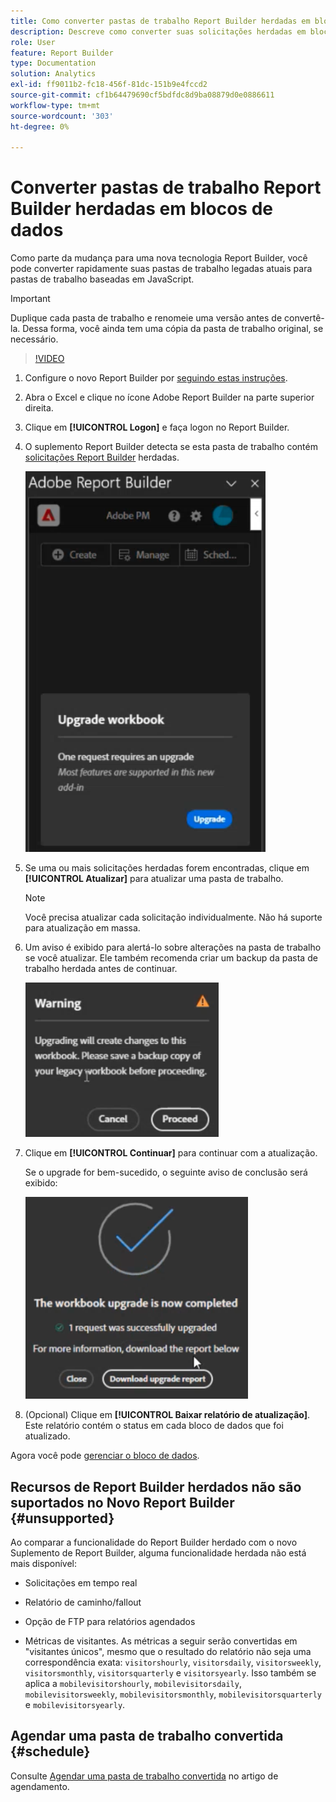 ```yaml
---
title: Como converter pastas de trabalho Report Builder herdadas em blocos de dados
description: Descreve como converter suas solicitações herdadas em blocos de dados
role: User
feature: Report Builder
type: Documentation
solution: Analytics
exl-id: ff9011b2-fc18-456f-81dc-151b9e4fccd2
source-git-commit: cf1b64479690cf5bdfdc8d9ba08879d0e0886611
workflow-type: tm+mt
source-wordcount: '303'
ht-degree: 0%

---
```


# Converter pastas de trabalho Report Builder herdadas em blocos de dados

Como parte da mudança para uma nova tecnologia Report Builder, você pode converter rapidamente suas pastas de trabalho legadas atuais para pastas de trabalho baseadas em JavaScript.

>[!IMPORTANT]
>
>Duplique cada pasta de trabalho e renomeie uma versão antes de convertê-la. Dessa forma, você ainda tem uma cópia da pasta de trabalho original, se necessário.

>[!VIDEO](https://video.tv.adobe.com/v/3434957/?quality=12&learn=on)

1. Configure o novo Report Builder por [seguindo estas instruções](/help/analyze/report-builder/report-builder-setup.md).

1. Abra o Excel e clique no ícone Adobe Report Builder na parte superior direita.

1. Clique em **[!UICONTROL Logon]** e faça logon no Report Builder.

1. O suplemento Report Builder detecta se esta pasta de trabalho contém [solicitações Report Builder](/help/analyze/legacy-report-builder/home.md) herdadas.

   ![atualizar prompt da pasta de trabalho](assets/upgrade_workbook.png)

1. Se uma ou mais solicitações herdadas forem encontradas, clique em **[!UICONTROL Atualizar]** para atualizar uma pasta de trabalho.

   >[!NOTE]
   >
   >Você precisa atualizar cada solicitação individualmente. Não há suporte para atualização em massa.


1. Um aviso é exibido para alertá-lo sobre alterações na pasta de trabalho se você atualizar. Ele também recomenda criar um backup da pasta de trabalho herdada antes de continuar.

   ![aviso de atualização](assets/upgrade_warning.png)

1. Clique em **[!UICONTROL Continuar]** para continuar com a atualização.

   Se o upgrade for bem-sucedido, o seguinte aviso de conclusão será exibido:

   ![atualização concluída](assets/upgrade_complete.png)

1. (Opcional) Clique em **[!UICONTROL Baixar relatório de atualização]**. Este relatório contém o status em cada bloco de dados que foi atualizado.

Agora você pode [gerenciar o bloco de dados](/help/analyze/report-builder/manage-reportbuilder.md).


## Recursos de Report Builder herdados não são suportados no Novo Report Builder {#unsupported}

Ao comparar a funcionalidade do Report Builder herdado com o novo Suplemento de Report Builder, alguma funcionalidade herdada não está mais disponível:

- Solicitações em tempo real

- Relatório de caminho/fallout

- Opção de FTP para relatórios agendados

- Métricas de visitantes. As métricas a seguir serão convertidas em &quot;visitantes únicos&quot;, mesmo que o resultado do relatório não seja uma correspondência exata: `visitorshourly`, `visitorsdaily`, `visitorsweekly`, `visitorsmonthly`, `visitorsquarterly` e `visitorsyearly`. Isso também se aplica a `mobilevisitorshourly`, `mobilevisitorsdaily`, `mobilevisitorsweekly`, `mobilevisitorsmonthly`, `mobilevisitorsquarterly` e `mobilevisitorsyearly`.

## Agendar uma pasta de trabalho convertida {#schedule}

Consulte [Agendar uma pasta de trabalho convertida](/help/analyze/report-builder/schedule-reportbuilder.md) no artigo de agendamento.